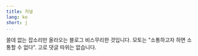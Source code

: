 ```yaml
---
title: 저널
lang: ko
short: j
...
```


쓸데 없는 잡소리만 올라오는 블로그 비스무리한 것입니다.
모토는 "소통하고자 하면 소통할 수 없다". 고로 댓글 따위는 없습니다.


